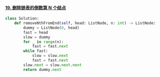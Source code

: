 #### [19. 删除链表的倒数第 N 个结点](https://leetcode-cn.com/problems/remove-nth-node-from-end-of-list/)



```python
class Solution:
    def removeNthFromEnd(self, head: ListNode, n: int) -> ListNode:
        dummy = ListNode(0, head)
        fast = head
        slow = dummy
        for _ in range(n):
            fast = fast.next
        while fast:
            slow = slow.next
            fast = fast.next
        slow.next = slow.next.next
        return dummy.next
```


